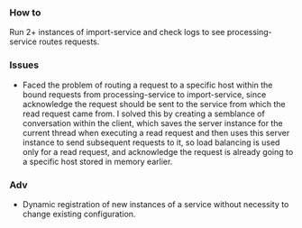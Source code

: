 ### How to
Run 2+ instances of import-service and check logs to see processing-service routes requests.

### Issues

* Faced the problem of routing a request to a specific host within the bound requests from processing-service to import-service, since acknowledge the request should be sent to the service from which the read request came from.
  I solved this by creating a semblance of conversation within the client, which saves the server instance for the current thread when executing a read request and then uses this server instance to send subsequent requests to it,
  so load balancing is used only for a read request, and acknowledge the request is already going to a specific host stored in memory earlier.
  
### Adv
* Dynamic registration of new instances of a service without necessity to change existing configuration.  



